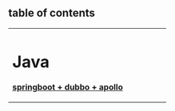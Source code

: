 ## table of contents


<table border="0">
  <tr>
    <td width="75%">
      <h1>Java</h1>
      <p><b>
      <a href="/springboot+dubbo+apollo.html">springboot + dubbo + apollo</a>
      </b></p>
    </td>
  </tr>
</table>
